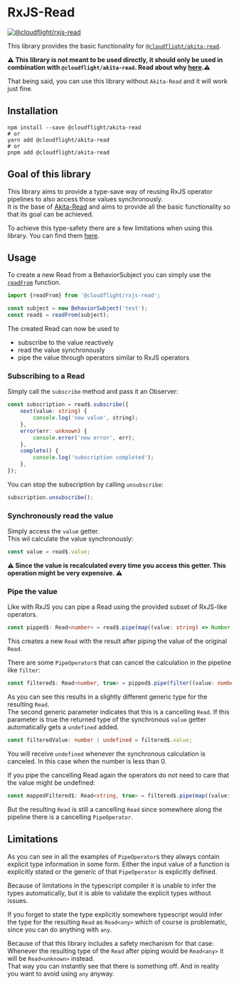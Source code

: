 # RxJS-Read

[![@cloudflight/rxjs-read](https://img.shields.io/npm/v/@cloudflight/rxjs-read?label=@cloudflight/rxjs-read)](https://www.npmjs.com/package/@cloudflight/rxjs-read)

This library provides the basic functionality for [`@cloudflight/akita-read`](../akita-read/).

**:warning: This library is not meant to be used directly, it should only be used in combination with `@cloudflight/akita-read`. Read about why [here](../akita-read/#usage).:warning:**

That being said, you can use this library without `Akita-Read` and it will work just fine.

## Installation

```shell
npm install --save @cloudflight/akita-read
# or
yarn add @cloudflight/akita-read
# or
pnpm add @cloudflight/akita-read
```

## Goal of this library

This library aims to provide a type-save way of reusing RxJS operator pipelines to also access those values synchronously.  
It is the base of [Akita-Read](../akita-read/) and aims to provide all the basic functionality so that its goal can be achieved.

To achieve this type-safety there are a few limitations when using this library. You can find them [here](#Limitations).

## Usage

To create a new Read from a BehaviorSubject you can simply use the [`readFrom`](functions/function.readFrom.md) function.

```ts
import {readFrom} from '@cloudflight/rxjs-read';

const subject = new BehaviorSubject('test');
const read$ = readFrom(subject);
```

The created Read can now be used to

-   subscribe to the value reactively
-   read the value synchronously
-   pipe the value through operators similar to RxJS operators

### Subscribing to a Read

Simply call the `subscribe` method and pass it an Observer:

```ts
const subscription = read$.subscribe({
    next(value: string) {
        console.log('new value', string);
    },
    error(err: unknown) {
        console.error('new error', err);
    },
    complete() {
        console.log('subscription completed');
    },
});
```

You can stop the subscription by calling `unsubscribe`:

```ts
subscription.unsubscribe();
```

### Synchronously read the value

Simply access the `value` getter.  
This wil calculate the value synchronously:

```ts
const value = read$.value;
```

**:warning: Since the value is recalculated every time you access this getter. This operation might be very expensive. :warning:**

### Pipe the value

Like with RxJS you can pipe a Read using the provided subset of RxJS-like operators.

```ts
const pipped$: Read<number> = read$.pipe(map((value: string) => Number.parseInt(value, 10)));
```

This creates a new `Read` with the result after piping the value of the original `Read`.

There are some `PipeOperator`s that can cancel the calculation in the pipeline like `filter`:

```ts
const filtered$: Read<number, true> = pipped$.pipe(filter((value: number) => value >= 0));
```

As you can see this results in a slightly different generic type for the resulting `Read`.  
The second generic parameter indicates that this is a cancelling `Read`. If this parameter is true the returned type of the synchronous `value` getter automatically gets a `undefined` added.

```ts
const filteredValue: number | undefined = filtered$.value;
```

You will receive `undefined` whenever the synchronous calculation is canceled. In this case when the number is less than 0.

If you pipe the cancelling Read again the operators do not need to care that the value might be undefined:

```ts
const mappedFiltered$: Read<string, true> = filtered$.pipe(map((value: number) => `${value}`));
```

But the resulting `Read` is still a cancelling `Read` since somewhere along the pipeline there is a cancelling `PipeOperator`.

## Limitations

As you can see in all the examples of `PipeOperator`s they always contain explicit type information in some form.
Either the input value of a function is explicitly stated or the generic of that `PipeOperator` is explicitly defined.

Because of limitations in the typescript compiler it is unable to infer the types automatically, but it is able to validate the explicit types without issues.

If you forget to state the type explicitly somewhere typescript would infer the type for the resulting `Read` as `Read<any>` which of course is problematic, since you can do anything with `any`.

Because of that this library includes a safety mechanism for that case:  
Whenever the resulting type of the `Read` after piping would be `Read<any>` it will be `Read<unknown>` instead.  
That way you can instantly see that there is something off. And in reality you want to avoid using `any` anyway.
